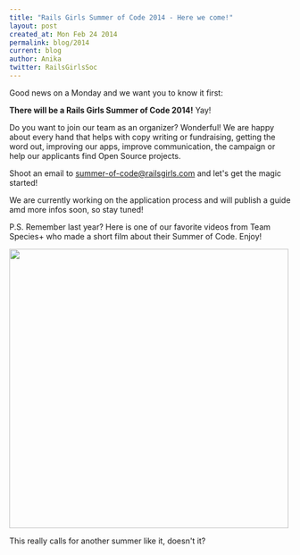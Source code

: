 ```yaml
---
title: "Rails Girls Summer of Code 2014 - Here we come!"
layout: post
created_at: Mon Feb 24 2014
permalink: blog/2014
current: blog
author: Anika
twitter: RailsGirlsSoc
---
```


Good news on a Monday and we want you to know it first:

**There will be a Rails Girls Summer of Code 2014!** Yay!

Do you want to join our team as an organizer? Wonderful! We are happy about every hand that helps with copy writing or fundraising, getting the word out, improving our apps, improve communication, the campaign or help our applicants find Open Source projects.

Shoot an email to [summer-of-code@railsgirls.com](mailto:summer-of-code@railsgirls.com) and let's get the magic started!

We are currently working on the application process and will publish a guide amd more infos soon, so stay tuned!

P.S. Remember last year? Here is one of our favorite videos from Team Species+ who made a short film about their Summer of Code. Enjoy! 

<a href="http://vimeo.com/78348473"><img src="https://f.cloud.github.com/assets/1711357/2243866/12ce0ba2-9d35-11e3-918f-ffa916e28fba.png" width="500" /></a>

This really calls for another summer like it, doesn't it?
